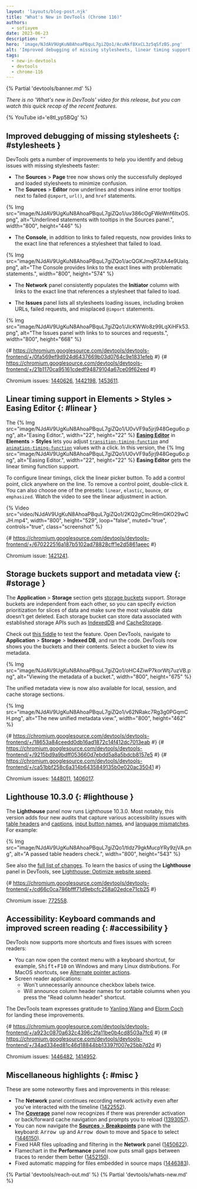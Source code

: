 ```yaml
---
layout: 'layouts/blog-post.njk'
title: "What's New in DevTools (Chrome 116)"
authors:
  - sofiayem
date: 2023-06-23
description: ""
hero: 'image/NJdAV9UgKuN8AhoaPBquL7giZQo1/AcuNkf8XxCL3z5qSfzBS.png'
alt: 'Improved debugging of missing stylesheets, linear timing support in the Easing Editor, storage buckets and metadata view, and more.'
tags:
  - new-in-devtools
  - devtools
  - chrome-116
---
```

<!--image/dPDCek3EhZgLQPGtEG3y0fTn4v82/gctGASDKBFTUtOQqVq2H.png  -->

{% Partial 'devtools/banner.md' %}

*There is no 'What's new in DevTools' video for this release, but you can watch this quick recap of the recent features.*

{% YouTube id='e8tl_yp5BQg' %}

<!-- $contentStart -->

## Improved debugging of missing stylesheets {: #stylesheets }

DevTools gets a number of improvements to help you identify and debug issues with missing stylesheets faster:

- The **Sources** > **Page** tree now shows only the successfully deployed and loaded stylesheets to minimize confusion.
- The **Sources** > **Editor** now underlines and shows inline error tooltips next to failed `@import`, `url()`, and `href` statements.

{% Img src="image/NJdAV9UgKuN8AhoaPBquL7giZQo1/uv386cOgFWeWnf6ItxOS.png", alt="Underlined statements with tooltips in the Sources panel.", width="800", height="446" %}

- The **Console**, in addition to links to failed requests, now provides links to the exact line that references a stylesheet that failed to load.

{% Img src="image/NJdAV9UgKuN8AhoaPBquL7giZQo1/acQGKJmqR7JtA4e9UaIq.png", alt="The Console provides links to the exact lines with problematic statements.", width="800", height="574" %}

- The **Network** panel consistently populates the **Initiator** column with links to the exact line that references a stylesheet that failed to load.

- The **Issues** panel lists all stylesheets loading issues, including broken URLs, failed requests, and misplaced `@import` statements.

{% Img src="image/NJdAV9UgKuN8AhoaPBquL7giZQo1/JlcKWWo8z99LqXiHFk53.png", alt="The Issues panel with links to to sources and requests.", width="800", height="668" %}

{# https://chromium.googlesource.com/devtools/devtools-frontend/+/0fa569ef9d924d6437669b03d0764c9e1831efeb #}
{# https://chromium.googlesource.com/devtools/devtools-frontend/+/21b1170ca95161cdedf94879104a67ce09f62eed #}

Chromium issues: [1440626](https://crbug.com/1440626), [1442198](https://crbug.com/1442198), [1453611](https://crbug.com/1453611).

## Linear timing support in Elements > Styles > Easing Editor {: #linear }

The {% Img src="image/NJdAV9UgKuN8AhoaPBquL7giZQo1/U0vVF9a5jrj948Gegu6o.png", alt="Easing Editor.", width="22", height="22" %} [**Easing Editor**](/docs/devtools/css/reference/#edit-easing) in **Elements** > **Styles** lets you adjust [`transition-timing-function`](https://developer.mozilla.org/docs/Web/CSS/transition-timing-function) and [`animation-timing-function`](https://developer.mozilla.org/docs/Web/CSS/animation-timing-function) values with a click. In this version, the {% Img src="image/NJdAV9UgKuN8AhoaPBquL7giZQo1/U0vVF9a5jrj948Gegu6o.png", alt="Easing Editor.", width="22", height="22" %} **Easing Editor** gets the linear timing function support.

To configure linear timings, click the linear picker button. To add a control point, click anywhere on the line. To remove a control point, double-click it. You can also choose one of the presets: `linear`, `elastic`, `bounce`, or `emphasized`. Watch the video to see the linear adjustment in action.

{% Video src="video/NJdAV9UgKuN8AhoaPBquL7giZQo1/2KQ2gCmcR6mGKO29wCJH.mp4", width="800", height="529", loop="false", muted="true", controls="true", class="screenshot" %}

{# https://chromium.googlesource.com/devtools/devtools-frontend/+/670222516a187b5102ad78828cff1e2d5861aeec #}

Chromium issue: [1421241](https://crbug.com/1421241).

## Storage buckets support and metadata view {: #storage }

The **Application** > **Storage** section gets [storage buckets](/blog/storage-buckets/) support. Storage buckets are independent from each other, so you can specify eviction prioritization for slices of data and make sure the most valuable data doesn't get deleted. Each storage bucket can store data associated with established storage APIs such as [IndexedDB](/docs/devtools/storage/indexeddb/) and [CacheStorage](/docs/devtools/storage/cache/).

Check out [this fiddle](https://jsfiddle.net/5tmpfuzv/) to test the feature. Open DevTools, navigate to **Application** > **Storage** > **Indexed DB**, and run the code. DevTools now shows you the buckets and their contents. Select a bucket to view its metadata.

{% Img src="image/NJdAV9UgKuN8AhoaPBquL7giZQo1/oHC4ZiwP7korWtj7uzVB.png", alt="Viewing the metadata of a bucket.", width="800", height="675" %}

The unified metadata view is now also available for local, session, and cache storage sections.

{% Img src="image/NJdAV9UgKuN8AhoaPBquL7giZQo1/v62NRakc7Rg3g0PGqmCH.png", alt="The new unified metadata view.", width="800", height="462" %}

{# https://chromium.googlesource.com/devtools/devtools-frontend/+/18653a84ceedd0db16ad1872c14f412dc7013eab #}
{# https://chromium.googlesource.com/devtools/devtools-frontend/+/9215bd9a9bdff053660d7ebdd5a8a5bdcb8157e5 #}
{# https://chromium.googlesource.com/devtools/devtools-frontend/+/ca51bbf258c6a314b6435849135b0e020ac35041 #}

Chromium issues: [1448011](https://crbug.com/1448011), [1406017](https://crbug.com/1406017).

## Lighthouse 10.3.0 {: #lighthouse }

The **Lighthouse** panel now runs Lighthouse 10.3.0. Most notably, this version adds four new audits that capture various accessibility issues with [table headers](https://dequeuniversity.com/rules/axe/4.7/td-headers-attr) and [captions](https://dequeuniversity.com/rules/axe/4.7/table-fake-caption), [input button names](https://dequeuniversity.com/rules/axe/4.7/input-button-name), and [language mismatches](https://dequeuniversity.com/rules/axe/4.7/html-xml-lang-mismatch). For example:

{% Img src="image/NJdAV9UgKuN8AhoaPBquL7giZQo1/tldz79gkMucpYRy9zjVA.png", alt="A passed table headers check.", width="800", height="543" %}

See also the [full list of changes](https://github.com/GoogleChrome/lighthouse/releases/tag/v10.3.0). To learn the basics of using the **Lighthouse** panel in DevTools, see [Lighthouse: Optimize website speed](/docs/devtools/lighthouse/).

{# https://chromium.googlesource.com/devtools/devtools-frontend/+/cd66c0ca786bfff71d9ebcfc258a02edce71cb25 #}

Chromium issue: [772558](https://crbug.com/772558).

## Accessibility: Keyboard commands and improved screen reading {: #accessibility }

DevTools now supports more shortcuts and fixes issues with screen readers:

- You can now open the context menu with a keyboard shortcut, for example, <kbd>Shift</kbd>+<kbd>F10</kbd> on Windows and many Linux distributions. For MacOS shortcuts, see [Alternate pointer actions](https://support.apple.com/en-gb/guide/mac-help/unac899/13.0/mac/13.0#:~:text=Alternate%20pointer%20actions).
- Screen reader applications:
  - Won't unnecessarily announce checkbox labels twice.
  - Will announce column header names for sortable columns when you press the "Read column header" shortcut.

The DevTools team expresses gratitude to [Yanling Wang](https://chromium.googlesource.com/devtools/devtools-frontend/+/a923c0870a632c4396c2fa11be0b4cd8503a7fc6) and [Elorm Coch](https://chromium.googlesource.com/devtools/devtools-frontend/+/34ad334ed81c46d18844bb13397f007e25bb7d2d) for landing these improvements.

{# https://chromium.googlesource.com/devtools/devtools-frontend/+/a923c0870a632c4396c2fa11be0b4cd8503a7fc6 #}
{# https://chromium.googlesource.com/devtools/devtools-frontend/+/34ad334ed81c46d18844bb13397f007e25bb7d2d #}

Chromium issues: [1446482](https://crbug.com/1446482), [1414952](https://crbug.com/1414952).

## Miscellaneous highlights {: #misc }

These are some noteworthy fixes and improvements in this release:

- The **Network** panel continues recording network activity even after you've interacted with the timeline ([1422552](https://crbug.com/1422552)).
- The [**Coverage**](/docs/devtools/coverage/) panel now recognizes if there was prerender activation or back/forward cache navigation and prompts you to reload ([1393057](https://crbug.com/1393057)).
- You can now navigate the [**Sources** > **Breakpoints**](/docs/devtools/javascript/breakpoints/) pane with the keyboard: <kbd>Arrow up</kbd> and <kbd>Arrow down</kbd> to move and <kbd>Space</kbd> to select ([1446150](https://crbug.com/1446150)).
- Fixed HAR files uploading and filtering in the **Network** panel ([1450622](https://crbug.com/1450622)).
- Flamechart in the **Performance** panel now puts small gaps between traces to render them better ([1452150](https://crbug.com/1452150)).
- Fixed automatic mapping for files embedded in source maps ([1446383](https://crbug.com/1446383)).

<!-- $contentEnd -->

{% Partial 'devtools/reach-out.md' %}
{% Partial 'devtools/whats-new.md' %}
